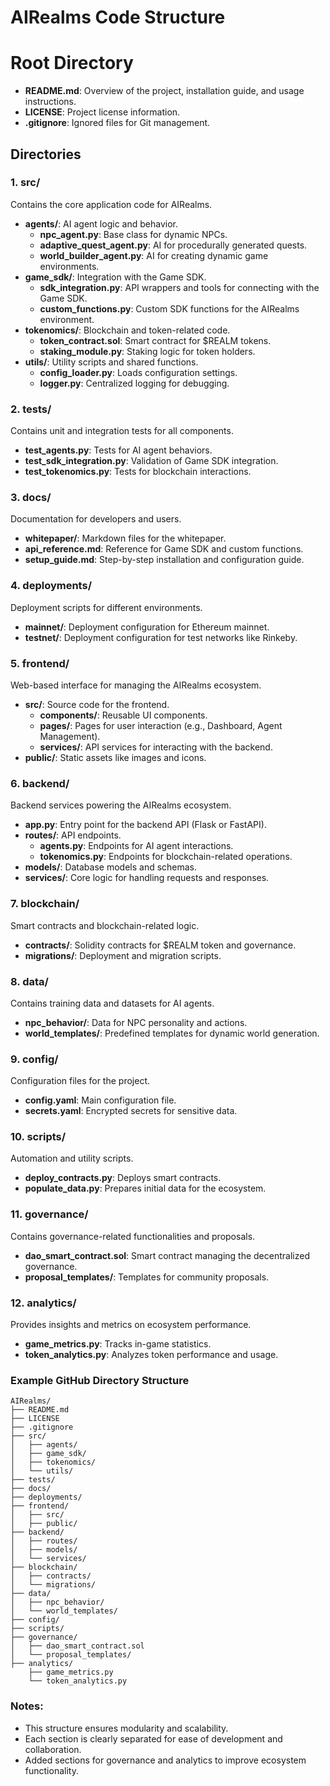 # AIRealms Code Structure

# Root Directory
- **README.md**: Overview of the project, installation guide, and usage instructions.
- **LICENSE**: Project license information.
- **.gitignore**: Ignored files for Git management.

## Directories

### 1. src/
Contains the core application code for AIRealms.
- **agents/**: AI agent logic and behavior.
  - **npc_agent.py**: Base class for dynamic NPCs.
  - **adaptive_quest_agent.py**: AI for procedurally generated quests.
  - **world_builder_agent.py**: AI for creating dynamic game environments.
- **game_sdk/**: Integration with the Game SDK.
  - **sdk_integration.py**: API wrappers and tools for connecting with the Game SDK.
  - **custom_functions.py**: Custom SDK functions for the AIRealms environment.
- **tokenomics/**: Blockchain and token-related code.
  - **token_contract.sol**: Smart contract for $REALM tokens.
  - **staking_module.py**: Staking logic for token holders.
- **utils/**: Utility scripts and shared functions.
  - **config_loader.py**: Loads configuration settings.
  - **logger.py**: Centralized logging for debugging.

### 2. tests/
Contains unit and integration tests for all components.
- **test_agents.py**: Tests for AI agent behaviors.
- **test_sdk_integration.py**: Validation of Game SDK integration.
- **test_tokenomics.py**: Tests for blockchain interactions.

### 3. docs/
Documentation for developers and users.
- **whitepaper/**: Markdown files for the whitepaper.
- **api_reference.md**: Reference for Game SDK and custom functions.
- **setup_guide.md**: Step-by-step installation and configuration guide.

### 4. deployments/
Deployment scripts for different environments.
- **mainnet/**: Deployment configuration for Ethereum mainnet.
- **testnet/**: Deployment configuration for test networks like Rinkeby.

### 5. frontend/
Web-based interface for managing the AIRealms ecosystem.
- **src/**: Source code for the frontend.
  - **components/**: Reusable UI components.
  - **pages/**: Pages for user interaction (e.g., Dashboard, Agent Management).
  - **services/**: API services for interacting with the backend.
- **public/**: Static assets like images and icons.

### 6. backend/
Backend services powering the AIRealms ecosystem.
- **app.py**: Entry point for the backend API (Flask or FastAPI).
- **routes/**: API endpoints.
  - **agents.py**: Endpoints for AI agent interactions.
  - **tokenomics.py**: Endpoints for blockchain-related operations.
- **models/**: Database models and schemas.
- **services/**: Core logic for handling requests and responses.

### 7. blockchain/
Smart contracts and blockchain-related logic.
- **contracts/**: Solidity contracts for $REALM token and governance.
- **migrations/**: Deployment and migration scripts.

### 8. data/
Contains training data and datasets for AI agents.
- **npc_behavior/**: Data for NPC personality and actions.
- **world_templates/**: Predefined templates for dynamic world generation.

### 9. config/
Configuration files for the project.
- **config.yaml**: Main configuration file.
- **secrets.yaml**: Encrypted secrets for sensitive data.

### 10. scripts/
Automation and utility scripts.
- **deploy_contracts.py**: Deploys smart contracts.
- **populate_data.py**: Prepares initial data for the ecosystem.

### 11. governance/
Contains governance-related functionalities and proposals.
- **dao_smart_contract.sol**: Smart contract managing the decentralized governance.
- **proposal_templates/**: Templates for community proposals.

### 12. analytics/
Provides insights and metrics on ecosystem performance.
- **game_metrics.py**: Tracks in-game statistics.
- **token_analytics.py**: Analyzes token performance and usage.

### Example GitHub Directory Structure
```
AIRealms/
├── README.md
├── LICENSE
├── .gitignore
├── src/
│   ├── agents/
│   ├── game_sdk/
│   ├── tokenomics/
│   └── utils/
├── tests/
├── docs/
├── deployments/
├── frontend/
│   ├── src/
│   ├── public/
├── backend/
│   ├── routes/
│   ├── models/
│   └── services/
├── blockchain/
│   ├── contracts/
│   └── migrations/
├── data/
│   ├── npc_behavior/
│   └── world_templates/
├── config/
├── scripts/
├── governance/
│   ├── dao_smart_contract.sol
│   └── proposal_templates/
├── analytics/
    ├── game_metrics.py
    └── token_analytics.py
```

### Notes:
- This structure ensures modularity and scalability.
- Each section is clearly separated for ease of development and collaboration.
- Added sections for governance and analytics to improve ecosystem functionality.
